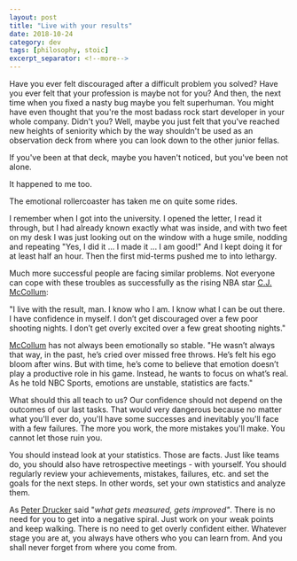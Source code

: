 ```yaml
---
layout: post
title: "Live with your results"
date: 2018-10-24
category: dev
tags: [philosophy, stoic]
excerpt_separator: <!--more-->
---
```

Have you ever felt discouraged after a difficult problem you solved? Have you ever felt that your profession is maybe not for you? And then, the next time when you fixed a nasty bug maybe you felt superhuman. You might have even thought that you're the most badass rock start developer in your whole company. Didn't you? Well, maybe you just felt that you've reached new heights of seniority which by the way shouldn't be used as an observation deck from where you can look down to the other junior fellas. 
<!--more-->

If you've been at that deck, maybe you haven't noticed, but you've been not alone.

It happened to me too. 

The emotional rollercoaster has taken me on quite some rides.

I remember when I got into the university. I opened the letter, I read it through, but I had already known exactly what was inside, and with two feet on my desk I was just looking out on the window with a huge smile, nodding and repeating "Yes, I did it ... I made it ... I am good!" And I kept doing it for at least half an hour. Then the first mid-terms pushed me to into lethargy.

Much more successful people are facing similar problems. Not everyone can cope with these troubles as successfully as the rising NBA star [C.J. McCollum](https://en.wikipedia.org/wiki/C._J._McCollum):

"I live with the result, man. I know who I am. I know what I can be out there. I have confidence in myself. I don’t get discouraged over a few poor shooting nights. I don’t get overly excited over a few great shooting nights."

[McCollum](https://en.wikipedia.org/wiki/C._J._McCollum) has not always been emotionally so stable. "He wasn’t always that way, in the past, he’s cried over missed free throws. He’s felt his ego bloom after wins. But with time, he’s come to believe that emotion doesn’t play a productive role in his game. Instead, he wants to focus on what’s real. As he told NBC Sports, emotions are unstable, statistics are facts."

What should this all teach to us? Our confidence should not depend on the outcomes of our last tasks. That would very dangerous because no matter what you'll ever do, you'll have some successes and inevitably you'll face with a few failures. The more you work, the more mistakes you'll make. You cannot let those ruin you.

You should instead look at your statistics. Those are facts. Just like teams do, you should also have retrospective meetings - with yourself. You should regularly review your achievements, mistakes, failures, etc. and set the goals for the next steps. In other words, set your own statistics and analyze them.

As [Peter Drucker](https://amzn.to/2LaH0Lc) said "_what gets measured, gets improved"_. There is no need for you to get into a negative spiral. Just work on your weak points and keep walking. There is no need to get overly confident either. Whatever stage you are at, you always have others who you can learn from. And you shall never forget from where you come from.